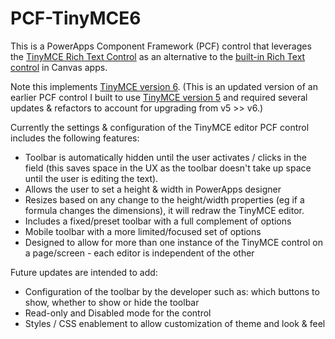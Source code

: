 # PCF-TinyMCE6
This is a PowerApps Component Framework (PCF) control that leverages the [TinyMCE Rich Text Control](https://www.tiny.cloud/tinymce/) as an alternative to the [built-in Rich Text control](https://learn.microsoft.com/en-us/power-apps/maker/canvas-apps/controls/control-richtexteditor) in Canvas apps.

Note this implements [TinyMCE version 6](https://www.tiny.cloud/docs/tinymce/6/). (This is an updated version of an earlier PCF control I built to use [TinyMCE version 5](https://github.com/rsocko/PCF-TinyMCE5) and required several updates & refactors to account for upgrading from v5 >> v6.)

Currently the settings & configuration of the TinyMCE editor PCF control includes the following features: 
- Toolbar is automatically hidden until the user activates / clicks in the field (this saves space in the UX as the toolbar doesn't take up space until the user is editing the text).
- Allows the user to set a height & width in PowerApps designer
- Resizes based on any change to the height/width properties (eg if a formula changes the dimensions), it will redraw the TinyMCE editor.
- Includes a fixed/preset toolbar with a full complement of options
- Mobile toolbar with a more limited/focused set of options
- Designed to allow for more than one instance of the TinyMCE control on a page/screen - each editor is independent of the other

Future updates are intended to add:
- Configuration of the toolbar by the developer such as: which buttons to show, whether to show or hide the toolbar
- Read-only and Disabled mode for the control
- Styles / CSS enablement to allow customization of theme and look & feel

